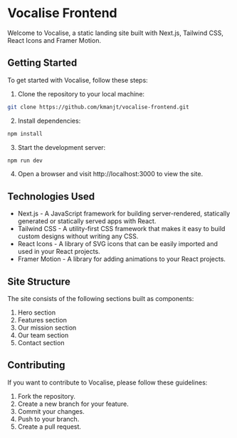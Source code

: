 # Vocalise Frontend

Welcome to Vocalise, a static landing site built with Next.js, Tailwind CSS, React Icons and Framer Motion.

## Getting Started

To get started with Vocalise, follow these steps:

1. Clone the repository to your local machine:

```bash
git clone https://github.com/kmanjt/vocalise-frontend.git
```

2. Install dependencies:

```bash
npm install
```

3. Start the development server:

```bash
npm run dev
```

4. Open a browser and visit http://localhost:3000 to view the site.

## Technologies Used

- Next.js - A JavaScript framework for building server-rendered, statically generated or statically served apps with React.
- Tailwind CSS - A utility-first CSS framework that makes it easy to build custom designs without writing any CSS.
- React Icons - A library of SVG icons that can be easily imported and used in your React projects.
- Framer Motion - A library for adding animations to your React projects.

## Site Structure

The site consists of the following sections built as components:

1. Hero section
2. Features section
3. Our mission section
4. Our team section
5. Contact section

## Contributing

If you want to contribute to Vocalise, please follow these guidelines:

1. Fork the repository.
2. Create a new branch for your feature.
3. Commit your changes.
4. Push to your branch.
5. Create a pull request.
